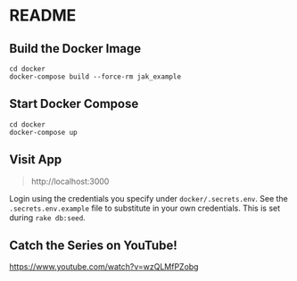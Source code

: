 # README

## Build the Docker Image

```
cd docker
docker-compose build --force-rm jak_example
```

## Start Docker Compose

```
cd docker
docker-compose up
```

## Visit App

> http://localhost:3000

Login using the credentials you specify under `docker/.secrets.env`. See the `.secrets.env.example` file to substitute in your own credentials. This is set during `rake db:seed`.


## Catch the Series on YouTube!

https://www.youtube.com/watch?v=wzQLMfPZobg
